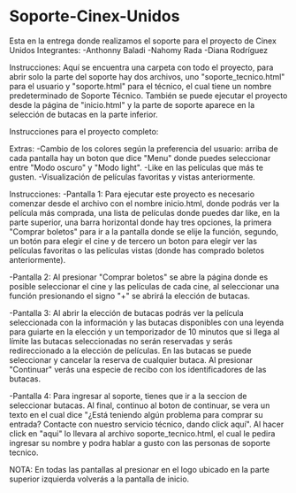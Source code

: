 # Soporte-Cinex-Unidos
Esta en la entrega donde realizamos el soporte para el proyecto de Cinex Unidos
Integrantes: -Anthonny Baladi -Nahomy Rada -Diana Rodríguez

Instrucciones:
Aquí se encuentra una carpeta con todo el proyecto, para abrir solo la parte del soporte hay dos archivos, uno "soporte_tecnico.html" para el usuario y "soporte.html" para el técnico, el cual tiene un nombre predeterminado de Soporte Técnico. También se puede ejecutar el proyecto desde la página de "inicio.html" y la parte de soporte aparece en la selección de butacas en la parte inferior.

Instrucciones para el proyecto completo:

Extras:
-Cambio de los colores según la preferencia del usuario: arriba de cada pantalla hay un boton que dice "Menu"
donde puedes seleccionar entre "Modo oscuro" y "Modo light".
-Like en las películas que más te gusten.
-Visualización de películas favoritas y vistas anteriormente.


Instrucciones:
-Pantalla 1: Para ejecutar este proyecto es necesario comenzar desde el archivo con el nombre inicio.html, 
donde podrás ver la película más comprada, una lista de películas donde puedes dar like, en la parte superior, 
una barra horizontal donde hay tres opciones, la primera "Comprar boletos" para ir a la pantalla
donde se elije la función, segundo, un botón para elegir el cine y de tercero un boton para elegir ver 
las películas favoritas o las películas vistas (donde has comprado boletos anteriormente).

-Pantalla 2: Al presionar "Comprar boletos" se abre la página donde es posible seleccionar el cine y las 
películas de cada cine, al seleccionar una función presionando el signo "+" se abrirá la elección de 
butacas.

-Pantalla 3: Al abrir la elección de butacas podrás ver la película seleccionada con la información y las butacas disponibles
con una leyenda para guiarte en la elección y un temporizador de 10 minutos que si llega al límite las butacas 
seleccionadas no serán reservadas y serás redireccionado a la elección de películas. En las butacas se puede seleccionar 
y cancelar la reserva de cualquier butaca. Al presionar "Continuar" verás una especie de recibo con los identificadores
de las butacas.

-Pantalla 4: Para ingresar al soporte, tienes que ir a la seccion de seleccionar butacas. Al final, continuo al boton de continuar, se vera un texto en el cual dice "¿Está teniendo algún problema para comprar su entrada? Contacte con nuestro servicio técnico, dando click aquí". Al hacer click en "aqui" lo llevara al archivo soporte_tecnico.html, el cual le pedira ingresar su nombre y podra hablar a gusto con las personas de soporte tecnico.


NOTA: En todas las pantallas al presionar en el logo ubicado en la parte superior izquierda volverás a la pantalla de inicio.

